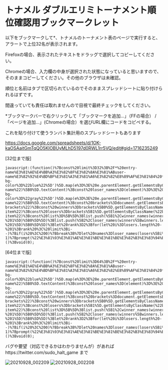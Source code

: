 # トナメル ダブルエリミトーナメント順位確認用ブックマークレット

以下をブックマークして*、トナメルのトーナメント表のページで実行すると、アラートで上位32名が表示されます。

Firefoxの場合、表示されたテキストをドラッグで選択してコピーしてください。

Chromeの場合、入力欄の中身が選択された状態になっていると思いますので、そのままコピーしてください。その他のブラウザは未確認。

順位と名前はタブで区切られているのでそのままスプレッドシートに貼り付けられるはずです。

間違っていても責任は取れませんので目視で最終チェックをしてください。

*ブックマークバーで右クリックして「ブックマークを追加...」（FFの場合） / 「ページを追加...」(Chromeの場合）を選びURL欄にコードをコピペする。

これを貼り付けて使うランバト集計用のスプレッドシートもあります

https://docs.google.com/spreadsheets/d/1OK-kaOSAaitGmTqQO5KIOBUyMLhD5197d0RWL1rr5VQ/edit#gid=1716235249

[32位まで版]
~~~
javascript:(function()%7Bconst%20limit%3D32%3B%2F*%20entry-name%E3%81%AE%E4%BB%A3%E3%82%8F%E3%82%8A%E3%81%ABuser-name%E3%82%92%E4%BD%BF%E3%81%A3%E3%81%A6%E3%82%82%E8%89%AF%E3%81%84%20*%2F%20const%20winner_names%3D(element)%3D%3E%20%5B...element.querySelectorAll('%5Bdata-bg-color%3D%22blue%22%5D')%5D.map(e%3D%3E%20e.parentElement.getElementsByClassName(%22entry-name%22)%5B0%5D.textContent)%3Bconst%20loser_names%3D(element)%3D%3E%20%5B...element.querySelectorAll('%5Bdata-bg-color%3D%22gray%22%5D')%5D.map(e%3D%3E%20e.parentElement.getElementsByClassName(%22entry-name%22)%5B0%5D.textContent)%3Bconst%20brackets%3Ddocument.getElementsByClassName(%22tournament-brackets%22)%3Bconst%20winners%3Dbrackets%5B0%5D.getElementsByClassName(%22body-item%22)%3Bconst%20losers%3Dbrackets%5B1%5D.getElementsByClassName(%22body-item%22)%3Bconst%20list%3D%5B%5D%3Blist.push(%5B1%2Cwinner_names(winners%5Bwinners.length%20-%201%5D)%5B0%5D%5D)%3Blist.push(%5B2%2Closer_names(winners%5Bwinners.length%20-%201%5D)%5B0%5D%5D)%3Blet%20rank%3D2%3Bfor(let%20i%3Dlosers.length%20-%201%3Brank%20%3C%20limit%3Bi--)%7Bif(i%20%3C%200)%7Bbreak%3B%7Dlet%20names%3Dloser_names(losers%5Bi%5D)%3Brank%20%2B%3Dnames.length%3Bfor(const%20n%20of%20names)%7Blist.push(%5Brank%2Cn%5D)%3B%7D%7Dlet%20str%3D%22%22%3Bfor(const%20user%20of%20list)%7Bstr%20%2B%3D(user%5B0%5D%20%2B%20%22%5Ct%22%20%2B%20user%5B1%5D%20%2B%20%22%5Cn%22)%3B%7Dif(window.navigator.userAgent.indexOf(%22Chrome%22)!%3D-1)%7Bprompt(%22%E3%81%93%E3%81%AE%E3%81%BE%E3%81%BE%E3%82%B3%E3%83%94%E3%83%BC%E3%81%97%E3%81%A6%E3%81%8F%E3%81%A0%E3%81%95%E3%81%84%22%2Cstr)%3B%7Delse%7Balert(str)%3B%7D%7D)()%3Bvoid(0);
~~~

[64位まで版]
~~~
javascript:(function()%7Bconst%20limit%3D64%3B%2F*%20entry-name%E3%81%AE%E4%BB%A3%E3%82%8F%E3%82%8A%E3%81%ABuser-name%E3%82%92%E4%BD%BF%E3%81%A3%E3%81%A6%E3%82%82%E8%89%AF%E3%81%84%20*%2F%20const%20winner_names%3D(element)%3D%3E%20%5B...element.querySelectorAll('%5Bdata-bg-color%3D%22blue%22%5D')%5D.map(e%3D%3E%20e.parentElement.getElementsByClassName(%22entry-name%22)%5B0%5D.textContent)%3Bconst%20loser_names%3D(element)%3D%3E%20%5B...element.querySelectorAll('%5Bdata-bg-color%3D%22gray%22%5D')%5D.map(e%3D%3E%20e.parentElement.getElementsByClassName(%22entry-name%22)%5B0%5D.textContent)%3Bconst%20brackets%3Ddocument.getElementsByClassName(%22tournament-brackets%22)%3Bconst%20winners%3Dbrackets%5B0%5D.getElementsByClassName(%22body-item%22)%3Bconst%20losers%3Dbrackets%5B1%5D.getElementsByClassName(%22body-item%22)%3Bconst%20list%3D%5B%5D%3Blist.push(%5B1%2Cwinner_names(winners%5Bwinners.length%20-%201%5D)%5B0%5D%5D)%3Blist.push(%5B2%2Closer_names(winners%5Bwinners.length%20-%201%5D)%5B0%5D%5D)%3Blet%20rank%3D2%3Bfor(let%20i%3Dlosers.length%20-%201%3Brank%20%3C%20limit%3Bi--)%7Bif(i%20%3C%200)%7Bbreak%3B%7Dlet%20names%3Dloser_names(losers%5Bi%5D)%3Brank%20%2B%3Dnames.length%3Bfor(const%20n%20of%20names)%7Blist.push(%5Brank%2Cn%5D)%3B%7D%7Dlet%20str%3D%22%22%3Bfor(const%20user%20of%20list)%7Bstr%20%2B%3D(user%5B0%5D%20%2B%20%22%5Ct%22%20%2B%20user%5B1%5D%20%2B%20%22%5Cn%22)%3B%7Dif(window.navigator.userAgent.indexOf(%22Chrome%22)!%3D-1)%7Bprompt(%22%E3%81%93%E3%81%AE%E3%81%BE%E3%81%BE%E3%82%B3%E3%83%94%E3%83%BC%E3%81%97%E3%81%A6%E3%81%8F%E3%81%A0%E3%81%95%E3%81%84%22%2Cstr)%3B%7Delse%7Balert(str)%3B%7D%7D)()%3Bvoid(0);
~~~

バグや要望（対応できるかはわかりませんが）があればhttps://twitter.com/sudo_halt_game まで


![20210928_002209](https://user-images.githubusercontent.com/90927112/135102717-43183414-2d6e-46f5-8fb8-595cda4985f1.JPG)
![20210928_002208](https://user-images.githubusercontent.com/90927112/135102729-0c85dd1a-bcd5-4765-a9e3-a8db26fc1acc.JPG)
